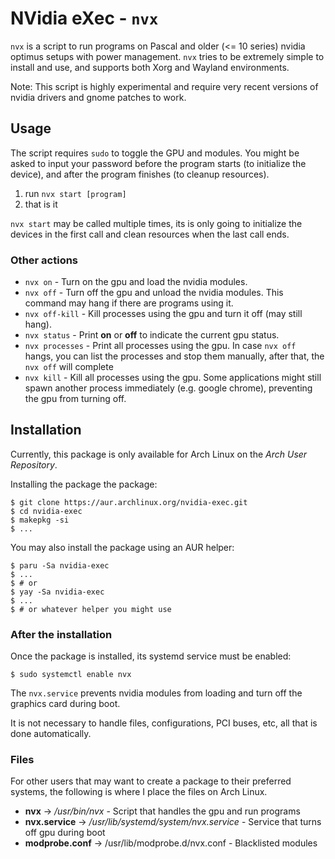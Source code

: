 # NVidia eXec - `nvx`

`nvx` is a script to run programs on Pascal and older (<= 10 series) nvidia optimus setups with power management. `nvx`
tries to be extremely simple to install and use, and supports both Xorg and Wayland environments.

Note: This script is highly experimental and require very recent versions of nvidia drivers and gnome patches to work.

## Usage

The script requires `sudo` to toggle the GPU and modules. You might be asked to input your password before the program
starts (to initialize the device), and after the program finishes (to cleanup resources).

1. run `nvx start [program]`
2. that is it

`nvx start` may be called multiple times, its is only going to initialize the devices in the first call and clean
resources when the last call ends.

### Other actions

-   `nvx on` - Turn on the gpu and load the nvidia modules.
-   `nvx off` - Turn off the gpu and unload the nvidia modules. This command may hang if there are programs using it.
-   `nvx off-kill` - Kill processes using the gpu and turn it off (may still hang).
-   `nvx status` - Print **on** or **off** to indicate the current gpu status.
-   `nvx processes` - Print all processes using the gpu. In case `nvx off` hangs, you can list the processes and stop
    them manually, after that, the `nvx off` will complete
-   `nvx kill` - Kill all processes using the gpu. Some applications might still spawn another process immediately (e.g.
    google chrome), preventing the gpu from turning off.

## Installation

Currently, this package is only available for Arch Linux on the _Arch User Repository_.

Installing the package the package:

```shell
$ git clone https://aur.archlinux.org/nvidia-exec.git
$ cd nvidia-exec
$ makepkg -si
$ ...
```

You may also install the package using an AUR helper:

```shell
$ paru -Sa nvidia-exec
$ ...
$ # or
$ yay -Sa nvidia-exec
$ ...
$ # or whatever helper you might use
```

### After the installation

Once the package is installed, its systemd service must be enabled:

```
$ sudo systemctl enable nvx
```

The `nvx.service` prevents nvidia modules from loading and turn off the graphics card during boot.

It is not necessary to handle files, configurations, PCI buses, etc, all that is done automatically.

### Files

For other users that may want to create a package to their preferred systems, the following is where I place the files
on Arch Linux.

-   **nvx** -> _/usr/bin/nvx_ - Script that handles the gpu and run programs
-   **nvx.service** -> _/usr/lib/systemd/system/nvx.service_ - Service that turns off gpu during boot
-   **modprobe.conf** -> /usr/lib/modprobe.d/nvx.conf - Blacklisted modules
